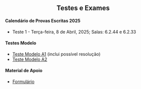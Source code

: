 
<h2 align="center"> Testes e Exames </h2>  

#### Calendário de Provas Escritas 2025
- Teste 1 - Terça-feira, 8 de Abril, 2025; Salas: 6.2.44 e 6.2.33

#### Testes Modelo 

- [Teste Modelo A1](http://cfloren.wdfiles.com/local--files/ensino/Teste-Modelo-A1.pdf) (inclui possível resolução)
- [Teste Modelo A2](http://cfloren.wdfiles.com/local--files/ensino/Teste-Modelo-A2.pdf) 

#### Material de Apoio
- [Formulário](http://cfloren.wdfiles.com/local--files/ensino/formulario.pdf)

<!-- 
-->

